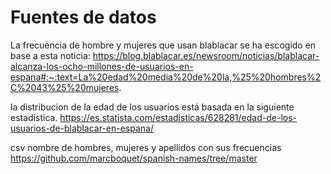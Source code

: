 # Fuentes de datos

La frecuencia de hombre y mujeres que usan blablacar se ha escogido en base a esta noticia:
https://blog.blablacar.es/newsroom/noticias/blablacar-alcanza-los-ocho-millones-de-usuarios-en-espana#:~:text=La%20edad%20media%20de%20la,%25%20hombres%2C%2043%25%20mujeres.

la distribucion de la edad de los usuarios está basada en la siguiente estadistica.
https://es.statista.com/estadisticas/628281/edad-de-los-usuarios-de-blablacar-en-espana/

csv nombre de hombres, mujeres y apellidos con sus frecuencias
https://github.com/marcboquet/spanish-names/tree/master

